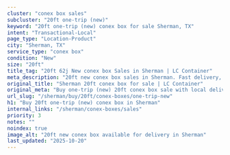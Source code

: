 ```yaml
---
cluster: "conex box sales"
subcluster: "20ft one-trip (new)"
keyword: "20ft one-trip (new) conex box for sale Sherman, TX"
intent: "Transactional-Local"
page_type: "Location-Product"
city: "Sherman, TX"
service_type: "conex box"
condition: "New"
size: "20ft"
title_tag: "20ft 62j New conex box Sales in Sherman | LC Container"
meta_description: "20ft new conex box sales in Sherman. Fast delivery, competitive pricing. Serving conex boxes area. Quote ID: IOO. Call (214) 524-4168 for your free quote today."
original_title: "Sherman 20ft conex box for sale | LC Container"
original_meta: "Buy one-trip (new) 20ft conex box sale with local delivery in Sherman, TX. LC Container — local Since 2003. Request a fast quote today."
url_slug: "/sherman/buy/20ft/conex-boxes/one-trip-new"
h1: "Buy 20ft one-trip (new) conex box in Sherman"
internal_links: "/sherman/conex-boxes/sales"
priority: 3
notes: ""
noindex: true
image_alt: "20ft new conex box available for delivery in Sherman"
last_updated: "2025-10-20"
---
```


<!-- TODO: Add unique city/inventory copy, images, and internal links here. -->
